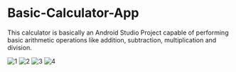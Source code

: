# Basic-Calculator-App

This calculator is basically an Android Studio Project capable of performing basic arithmetic operations like addition, subtraction, multiplication and division.

![1](https://user-images.githubusercontent.com/65718288/131694527-c5662253-4fbf-4600-a40e-806d9c9bd75c.jpg)
![2](https://user-images.githubusercontent.com/65718288/131694535-870738fa-e305-4fd0-8a78-64dbe4ba8e95.jpg)
![3](https://user-images.githubusercontent.com/65718288/131694536-070cb6cb-17b5-4c92-9dc4-6494dcef4e67.jpg)
![4](https://user-images.githubusercontent.com/65718288/131694540-5f6761d1-e56b-4e53-9944-228142bb1b4f.jpg)
